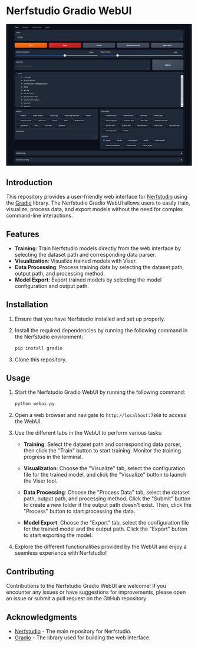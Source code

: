 # Nerfstudio Gradio WebUI

![Screenshot](screenshot.png)

## Introduction

This repository provides a user-friendly web interface for [Nerfstudio](https://github.com/nerfstudio-project/nerfstudio) using the [Gradio](https://gradio.app/) library. The Nerfstudio Gradio WebUI allows users to easily train, visualize, process data, and export models without the need for complex command-line interactions.

## Features

- **Training**: Train Nerfstudio models directly from the web interface by selecting the dataset path and corresponding data parser.
- **Visualization**: Visualize trained models with Viser.
- **Data Processing**: Process training data by selecting the dataset path, output path, and processing method.
- **Model Export**: Export trained models by selecting the model configuration and output path.

## Installation

1. Ensure that you have Nerfstudio installed and set up properly.

2. Install the required dependencies by running the following command in the Nerfstudio environment:

   ```bash
   pip install gradio
   ```

3. Clone this repository.

## Usage

1. Start the Nerfstudio Gradio WebUI by running the following command:

   ```bash
   python webui.py
   ```

2. Open a web browser and navigate to `http://localhost:7860` to access the WebUI.

3. Use the different tabs in the WebUI to perform various tasks:

   - **Training**: Select the dataset path and corresponding data parser, then click the "Train" button to start training. Monitor the training progress in the terminal.

   - **Visualization**: Choose the "Visualize" tab, select the configuration file for the trained model, and click the "Visualize" button to launch the Viser tool.

   - **Data Processing**: Choose the "Process Data" tab, select the dataset path, output path, and processing method. Click the "Submit" button to create a new folder if the output path doesn't exist. Then, click the "Process" button to start processing the data.

   - **Model Export**: Choose the "Export" tab, select the configuration file for the trained model and the output path. Click the "Export" button to start exporting the model.

4. Explore the different functionalities provided by the WebUI and enjoy a seamless experience with Nerfstudio!

## Contributing

Contributions to the Nerfstudio Gradio WebUI are welcome! If you encounter any issues or have suggestions for improvements, please open an issue or submit a pull request on the GitHub repository.

## Acknowledgments

- [Nerfstudio](https://github.com/nerfstudio-project/nerfstudio) - The main repository for Nerfstudio.
- [Gradio](https://gradio.app/) - The library used for building the web interface.
